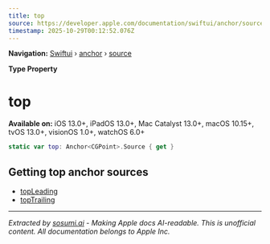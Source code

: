 ```yaml
---
title: top
source: https://developer.apple.com/documentation/swiftui/anchor/source/top
timestamp: 2025-10-29T00:12:52.076Z
---
```


**Navigation:** [Swiftui](/documentation/swiftui) › [anchor](/documentation/swiftui/anchor) › [source](/documentation/swiftui/anchor/source)

**Type Property**

# top

**Available on:** iOS 13.0+, iPadOS 13.0+, Mac Catalyst 13.0+, macOS 10.15+, tvOS 13.0+, visionOS 1.0+, watchOS 6.0+

```swift
static var top: Anchor<CGPoint>.Source { get }
```

## Getting top anchor sources

- [topLeading](/documentation/swiftui/anchor/source/topleading)
- [topTrailing](/documentation/swiftui/anchor/source/toptrailing)

---

*Extracted by [sosumi.ai](https://sosumi.ai) - Making Apple docs AI-readable.*
*This is unofficial content. All documentation belongs to Apple Inc.*
